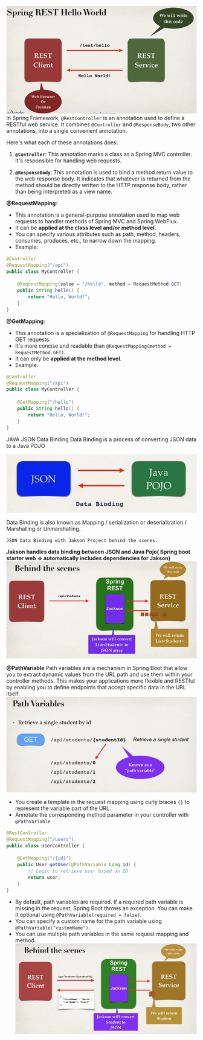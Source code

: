![](images/springRestHelloWorld.png)
In Spring Framework, `@RestController` is an annotation used to define a RESTful web service. It combines `@Controller` and `@ResponseBody`, two other annotations, into a single convenient annotation.

Here's what each of these annotations does:

1. **`@Controller`**: This annotation marks a class as a Spring MVC controller. It's responsible for handling web requests.
    
2. **`@ResponseBody`**: This annotation is used to bind a method return value to the web response body. It indicates that whatever is returned from the method should be directly written to the HTTP response body, rather than being interpreted as a view name.

**@RequestMapping**:
- This annotation is a general-purpose annotation used to map web requests to handler methods of Spring MVC and Spring WebFlux.
- It can be **applied at the class level and/or method level**.
- You can specify various attributes such as path, method, headers, consumes, produces, etc., to narrow down the mapping.
- Example:
```java
@Controller
@RequestMapping("/api")
public class MyController {

    @RequestMapping(value = "/hello", method = RequestMethod.GET)
    public String hello() {
        return "Hello, World!";
    }
}
```

**@GetMapping**:

- This annotation is a specialization of `@RequestMapping` for handling HTTP GET requests.
- It's more concise and readable than `@RequestMapping(method = RequestMethod.GET)`.
- It can only be **applied at the method level**.
- Example:
```java
@Controller
@RequestMapping("/api")
public class MyController {

    @GetMapping("/hello")
    public String hello() {
        return "Hello, World!";
    }
}

```

JAVA JSON Data Binding
Data Binding is a process of converting JSON data to a Java POJO

![](images/javaJsonDataBinding.png)

Data Binding is also known as Mapping / serialization or deserialization / Marshalling or Unmarshalling.

	JSON Data Binding with Jakson Project behind the scenes.

**Jakson handles data binding between JSON and Java Pojo( Spring boot starter web => automatically includes dependencies for Jakson)**
![](images/jaksonBehindTheScenes.png)

**@PathVariable**
Path variables are a mechanism in Spring Boot that allow you to extract dynamic values from the URL path and use them within your controller methods. This makes your applications more flexible and RESTful by enabling you to define endpoints that accept specific data in the URL itself.
![](images/pathVariablesBTS.png)

- You create a template in the request mapping using curly braces `{}` to represent the variable part of the URL.
- Annotate the corresponding method parameter in your controller with `@PathVariable`
```java
@RestController
@RequestMapping("/users")
public class UserController {

    @GetMapping("/{id}")
    public User getUser(@PathVariable Long id) {
        // Logic to retrieve user based on ID
        return user;
    }
}
```

- By default, path variables are required. If a required path variable is missing in the request, Spring Boot throws an exception. You can make it optional using `@PathVariable(required = false)`.
- You can specify a custom name for the path variable using `@PathVariable("customName")`.
- You can use multiple path variables in the same request mapping and method.
  ![](images/pathVariableBTS.png)
